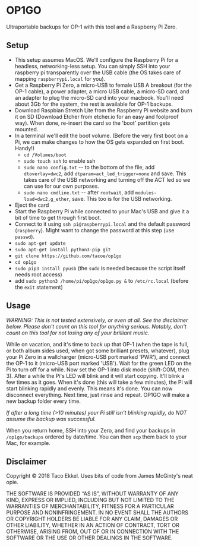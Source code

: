 # OP1GO

Ultraportable backups for OP-1 with this tool and a Raspberry Pi Zero.

## Setup

* This setup assumes MacOS. We'll configure the Raspberry Pi for a headless, networking-less setup. You can simply SSH into your raspberry pi transparently over the USB cable (the OS takes care of mapping `raspberrypi.local` for you).
* Get a Raspberry Pi Zero, a micro-USB to female USB A breakout (for the OP-1 cable), a power adapter, a micro USB cable, a micro-SD card, and an adapter to plug the micro-SD card into your macbook. You'll need about 3Gb for the system, the rest is available for OP-1 backups.
* Download Raspbian Stretch Lite from the Raspberry Pi website and burn it on SD (Download Etcher from etcher.io for an easy and foolproof way). When done, re-insert the card so the 'boot' partition gets mounted.
* In a terminal we'll edit the boot volume. (Before the very first boot on a Pi, we can make changes to how the OS gets expanded on first boot. Handy!)
  * `cd /Volumes/boot`
  * `sudo touch ssh` to enable ssh
  * `sudo nano config.txt` -- to the bottom of the file, add `dtoverlay=dwc2`, add `dtparam=act_led_trigger=none` and save. This takes care of the USB networking and turning off the ACT led so we can use for our own purposes.
  * `sudo nano cmdline.txt` -- after `rootwait`, add `modules-load=dwc2,g_ether`, save. This too is for the USB networking.
* Eject the card
* Start the Raspberry Pi while connected to your Mac's USB and give it a bit of time to get through first boot.
* Connect to it using `ssh pi@raspberrypi.local` and the default password (`raspberry`). Might want to change the password at this step (use `passwd`).
* `sudo apt-get update`
* `sudo apt-get install python3-pip git`
* `git clone https://github.com/tacoe/op1go`
* `cd op1go`
* `sudo pip3 install pyusb` (the `sudo` is needed because the script itself needs root access)
* add `sudo python3 /home/pi/op1go/op1go.py &` to `/etc/rc.local` (before the `exit` statement)

## Usage

*WARNING: This is not tested extensively, or even at all. See the disclaimer below. Please don't count on this tool for anything serious. Notably, don't count on this tool for not losing any of your brilliant music.*

While on vacation, and it's time to back up that OP-1 (when the tape is full, or both album sides used, when got some brilliant presets, whatever), plug your Pi Zero in a wallcharger (micro-USB port marked 'PWR'), and connect the OP-1 to it (micro-USB port marked 'USB'). Wait for the green LED on the Pi to turn off for a while. Now set the OP-1 into disk mode (shift-COM, then 3). After a while the Pi's LED will blink and it will start copying. It'll blink a few times as it goes. When it's done (this will take a few minutes), the Pi will start blinking rapidly and evenly. This means it's done. You can now disconnect everything. Next time, just rinse and repeat. OP1GO will make a new backup folder every time. 

*If after a long time (>10 minutes) your Pi still isn't blinking rapidly, do NOT assume the backup was successful.*

When you return home, SSH into your Zero, and find your backups in `/op1go/backups` ordered by date/time. You can then `scp` them back to your Mac, for example.

## Disclaimer

Copyright © 2018 Taco Ekkel. Uses bits of code from James McGinty's neat opie.

THE SOFTWARE IS PROVIDED “AS IS”, WITHOUT WARRANTY OF ANY KIND, EXPRESS OR IMPLIED, INCLUDING BUT NOT LIMITED TO THE WARRANTIES OF MERCHANTABILITY, FITNESS FOR A PARTICULAR PURPOSE AND NONINFRINGEMENT. IN NO EVENT SHALL THE AUTHORS OR COPYRIGHT HOLDERS BE LIABLE FOR ANY CLAIM, DAMAGES OR OTHER LIABILITY, WHETHER IN AN ACTION OF CONTRACT, TORT OR OTHERWISE, ARISING FROM, OUT OF OR IN CONNECTION WITH THE SOFTWARE OR THE USE OR OTHER DEALINGS IN THE SOFTWARE.